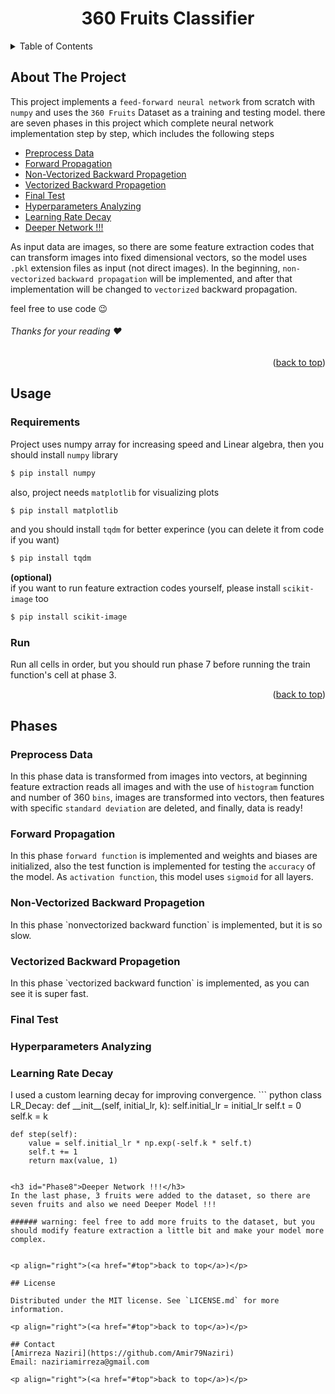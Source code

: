 <div align="center">
  
  <h1 align="center">360 Fruits Classifier</h1>
</div>

<details>
  <summary>Table of Contents</summary>
  <ol>
    <li>
      <a href="#about-the-project">About The Project</a>
    </li>
    <li>
      <a href="Usage">Usage</a>
      <ul>
        <li><a href="#Requirements">Requirements</a></li>
        <li><a href="#Run">Run</a></li>
      </ul>
    <li>
      <a href="#Phases">Phases</a>
      <ul>
        <li><a href="#Phase1">Preprocess Data</a></li>
        <li><a href="#Phase2">Forward Propagation</a></li>
        <li><a href="#Phase3">Non-Vectorized Backward Propagetion</a></li>
        <li><a href="#Phase4">Vectorized Backward Propagetion</a></li>
        <li><a href="#Phase5">Final Test</a></li>
        <li><a href="#Phase6">Hyperparameters Analyzing</a></li>
        <li><a href="#Phase7">Learning Rate Decay</a></li>
        <li><a href="#Phase8">Deeper Network !!!</a></li>
      </ul>
    </li>
    <li><a href="#license">License</a></li>
    <li><a href="#contact">Contact</a></li> 
  </ol>
</details>

## About The Project
This project implements a `feed-forward neural network` from scratch with `numpy` and uses the `360 Fruits` Dataset as a training and testing model. there are seven phases in this project which complete neural network implementation step by step, which includes the following steps  

* [Preprocess Data](#Phase1)
* [Forward Propagation](#Phase2)
* [Non-Vectorized Backward Propagetion](#Phase3)
* [Vectorized Backward Propagetion](#Phase4)
* [Final Test](#Phase5)
* [Hyperparameters Analyzing](#Phase6)
* [Learning Rate Decay](#Phase7)
* [Deeper Network !!!](#Phase8)

As input data are images, so there are some feature extraction codes that can transform images into fixed dimensional vectors, so the model uses `.pkl` extension files as input (not direct images). In the beginning, `non-vectorized` `backward propagation` will be implemented, and after that implementation will be changed to `vectorized` backward propagation. 

feel free to use code :wink:  

###### Thanks for your reading :heart:
 

<p align="right">(<a href="#top">back to top</a>)</p>

## Usage  
### Requirements
Project uses numpy array for increasing speed and Linear algebra, then you should install `numpy` library
```bash
$ pip install numpy
```
also, project needs `matplotlib` for visualizing plots
```bash
$ pip install matplotlib
```
and you should install `tqdm` for better experince (you can delete it from code if you want)
```bash
$ pip install tqdm
```
__(optional)__  
if you want to run feature extraction codes yourself, please install `scikit-image` too
```bash
$ pip install scikit-image
```

### Run 
Run all cells in order, but you should run phase 7 before running the train function's cell at phase 3.

<p align="right">(<a href="#top">back to top</a>)</p>

## Phases  

<h3 id="Phase1">Preprocess Data</h3>  

In this phase data is transformed from images into vectors, at beginning feature extraction reads all images and with the use of `histogram` function and number of 360 `bins`, images are transformed into vectors, then features with specific `standard deviation` are deleted, and finally, data is ready!  

<h3 id="Phase2">Forward Propagation</h3>  
  
In this phase `forward function` is implemented and weights and biases are initialized, also the test function is implemented for testing the `accuracy` of the model. As `activation function`, this model uses `sigmoid` for all layers.  


<h3 id="Phase3">Non-Vectorized Backward Propagetion</h3>  
In this phase `nonvectorized backward function` is implemented, but it is so slow. 


<h3 id="Phase4">Vectorized Backward Propagetion</h3>  
In this phase `vectorized backward function` is implemented, as you can see it is super fast.

<h3 id="Phase5">Final Test</h3>  


<h3 id="Phase6">Hyperparameters Analyzing</h3>  


<h3 id="Phase7">Learning Rate Decay</h3>  
I used a custom learning decay for improving convergence.
``` python
class LR_Decay:
    def __init__(self, initial_lr, k):
        self.initial_lr = initial_lr
        self.t = 0
        self.k = k
        
    def step(self):
        value = self.initial_lr * np.exp(-self.k * self.t)
        self.t += 1
        return max(value, 1)
```

<h3 id="Phase8">Deeper Network !!!</h3>  
In the last phase, 3 fruits were added to the dataset, so there are seven fruits and also we need Deeper Model !!!

###### warning: feel free to add more fruits to the dataset, but you should modify feature extraction a little bit and make your model more complex.


<p align="right">(<a href="#top">back to top</a>)</p>

## License

Distributed under the MIT license. See `LICENSE.md` for more information.  

<p align="right">(<a href="#top">back to top</a>)</p>

## Contact
[Amirreza Naziri](https://github.com/Amir79Naziri)  
Email: naziriamirreza@gmail.com  

<p align="right">(<a href="#top">back to top</a>)</p>

